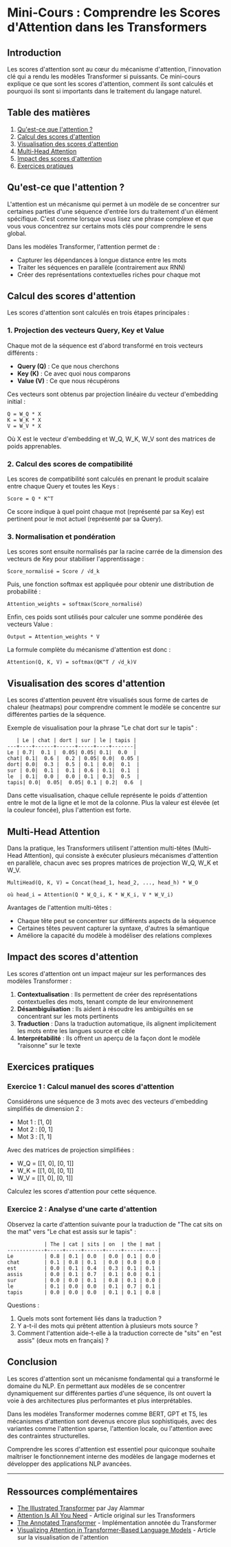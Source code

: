# Mini-Cours : Comprendre les Scores d'Attention dans les Transformers

## Introduction

Les scores d'attention sont au cœur du mécanisme d'attention, l'innovation clé qui a rendu les modèles Transformer si puissants. Ce mini-cours explique ce que sont les scores d'attention, comment ils sont calculés et pourquoi ils sont si importants dans le traitement du langage naturel.

## Table des matières

1. [Qu'est-ce que l'attention ?](#quest-ce-que-lattention-)
2. [Calcul des scores d'attention](#calcul-des-scores-dattention)
3. [Visualisation des scores d'attention](#visualisation-des-scores-dattention)
4. [Multi-Head Attention](#multi-head-attention)
5. [Impact des scores d'attention](#impact-des-scores-dattention)
6. [Exercices pratiques](#exercices-pratiques)

## Qu'est-ce que l'attention ?

L'attention est un mécanisme qui permet à un modèle de se concentrer sur certaines parties d'une séquence d'entrée lors du traitement d'un élément spécifique. C'est comme lorsque vous lisez une phrase complexe et que vous vous concentrez sur certains mots clés pour comprendre le sens global.

Dans les modèles Transformer, l'attention permet de :
- Capturer les dépendances à longue distance entre les mots
- Traiter les séquences en parallèle (contrairement aux RNN)
- Créer des représentations contextuelles riches pour chaque mot

## Calcul des scores d'attention

Les scores d'attention sont calculés en trois étapes principales :

### 1. Projection des vecteurs Query, Key et Value

Chaque mot de la séquence est d'abord transformé en trois vecteurs différents :
- **Query (Q)** : Ce que nous cherchons
- **Key (K)** : Ce avec quoi nous comparons
- **Value (V)** : Ce que nous récupérons

Ces vecteurs sont obtenus par projection linéaire du vecteur d'embedding initial :

```
Q = W_Q * X
K = W_K * X
V = W_V * X
```

Où X est le vecteur d'embedding et W_Q, W_K, W_V sont des matrices de poids apprenables.

### 2. Calcul des scores de compatibilité

Les scores de compatibilité sont calculés en prenant le produit scalaire entre chaque Query et toutes les Keys :

```
Score = Q * K^T
```

Ce score indique à quel point chaque mot (représenté par sa Key) est pertinent pour le mot actuel (représenté par sa Query).

### 3. Normalisation et pondération

Les scores sont ensuite normalisés par la racine carrée de la dimension des vecteurs de Key pour stabiliser l'apprentissage :

```
Score_normalisé = Score / √d_k
```

Puis, une fonction softmax est appliquée pour obtenir une distribution de probabilité :

```
Attention_weights = softmax(Score_normalisé)
```

Enfin, ces poids sont utilisés pour calculer une somme pondérée des vecteurs Value :

```
Output = Attention_weights * V
```

La formule complète du mécanisme d'attention est donc :

```
Attention(Q, K, V) = softmax(QK^T / √d_k)V
```

## Visualisation des scores d'attention

Les scores d'attention peuvent être visualisés sous forme de cartes de chaleur (heatmaps) pour comprendre comment le modèle se concentre sur différentes parties de la séquence.

Exemple de visualisation pour la phrase "Le chat dort sur le tapis" :

```
   | Le | chat | dort | sur | le | tapis |
---+----+------+------+-----+----+-------|
Le | 0.7|  0.1 |  0.05| 0.05| 0.1|  0.0  |
chat| 0.1|  0.6 |  0.2 | 0.05| 0.0|  0.05 |
dort| 0.0|  0.3 |  0.5 | 0.1 | 0.0|  0.1  |
sur | 0.0|  0.1 |  0.1 | 0.6 | 0.1|  0.1  |
le  | 0.1|  0.0 |  0.0 | 0.1 | 0.3|  0.5  |
tapis| 0.0|  0.05|  0.05| 0.1 | 0.2|  0.6  |
```

Dans cette visualisation, chaque cellule représente le poids d'attention entre le mot de la ligne et le mot de la colonne. Plus la valeur est élevée (et la couleur foncée), plus l'attention est forte.

## Multi-Head Attention

Dans la pratique, les Transformers utilisent l'attention multi-têtes (Multi-Head Attention), qui consiste à exécuter plusieurs mécanismes d'attention en parallèle, chacun avec ses propres matrices de projection W_Q, W_K et W_V.

```
MultiHead(Q, K, V) = Concat(head_1, head_2, ..., head_h) * W_O

où head_i = Attention(Q * W_Q_i, K * W_K_i, V * W_V_i)
```

Avantages de l'attention multi-têtes :
- Chaque tête peut se concentrer sur différents aspects de la séquence
- Certaines têtes peuvent capturer la syntaxe, d'autres la sémantique
- Améliore la capacité du modèle à modéliser des relations complexes

## Impact des scores d'attention

Les scores d'attention ont un impact majeur sur les performances des modèles Transformer :

1. **Contextualisation** : Ils permettent de créer des représentations contextuelles des mots, tenant compte de leur environnement
2. **Désambiguïsation** : Ils aident à résoudre les ambiguïtés en se concentrant sur les mots pertinents
3. **Traduction** : Dans la traduction automatique, ils alignent implicitement les mots entre les langues source et cible
4. **Interprétabilité** : Ils offrent un aperçu de la façon dont le modèle "raisonne" sur le texte

## Exercices pratiques

### Exercice 1 : Calcul manuel des scores d'attention

Considérons une séquence de 3 mots avec des vecteurs d'embedding simplifiés de dimension 2 :
- Mot 1 : [1, 0]
- Mot 2 : [0, 1]
- Mot 3 : [1, 1]

Avec des matrices de projection simplifiées :
- W_Q = [[1, 0], [0, 1]]
- W_K = [[1, 0], [0, 1]]
- W_V = [[1, 0], [0, 1]]

Calculez les scores d'attention pour cette séquence.

### Exercice 2 : Analyse d'une carte d'attention

Observez la carte d'attention suivante pour la traduction de "The cat sits on the mat" vers "Le chat est assis sur le tapis" :

```
            | The | cat | sits | on  | the | mat |
------------+-----+-----+------+-----+-----+-----|
Le          | 0.8 | 0.1 | 0.0  | 0.0 | 0.1 | 0.0 |
chat        | 0.1 | 0.8 | 0.1  | 0.0 | 0.0 | 0.0 |
est         | 0.0 | 0.1 | 0.4  | 0.3 | 0.1 | 0.1 |
assis       | 0.0 | 0.1 | 0.7  | 0.1 | 0.0 | 0.1 |
sur         | 0.0 | 0.0 | 0.1  | 0.8 | 0.1 | 0.0 |
le          | 0.1 | 0.0 | 0.0  | 0.1 | 0.7 | 0.1 |
tapis       | 0.0 | 0.0 | 0.0  | 0.1 | 0.1 | 0.8 |
```

Questions :
1. Quels mots sont fortement liés dans la traduction ?
2. Y a-t-il des mots qui prêtent attention à plusieurs mots source ?
3. Comment l'attention aide-t-elle à la traduction correcte de "sits" en "est assis" (deux mots en français) ?

## Conclusion

Les scores d'attention sont un mécanisme fondamental qui a transformé le domaine du NLP. En permettant aux modèles de se concentrer dynamiquement sur différentes parties d'une séquence, ils ont ouvert la voie à des architectures plus performantes et plus interprétables.

Dans les modèles Transformer modernes comme BERT, GPT et T5, les mécanismes d'attention sont devenus encore plus sophistiqués, avec des variantes comme l'attention sparse, l'attention locale, ou l'attention avec des contraintes structurelles.

Comprendre les scores d'attention est essentiel pour quiconque souhaite maîtriser le fonctionnement interne des modèles de langage modernes et développer des applications NLP avancées.

---

## Ressources complémentaires

- [The Illustrated Transformer](http://jalammar.github.io/illustrated-transformer/) par Jay Alammar
- [Attention Is All You Need](https://arxiv.org/abs/1706.03762) - Article original sur les Transformers
- [The Annotated Transformer](https://nlp.seas.harvard.edu/2018/04/03/attention.html) - Implémentation annotée du Transformer
- [Visualizing Attention in Transformer-Based Language Models](https://towardsdatascience.com/visualizing-attention-in-transformer-based-language-models-9a1d0c2c4c10) - Article sur la visualisation de l'attention

